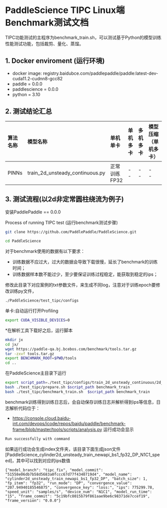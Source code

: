 # PaddleScience TIPC Linux端Benchmark测试文档

TIPC功能测试的主程序为benchmark_train.sh，可以测试基于Python的模型训练性能测试功能，包括裁剪、量化、蒸馏。

## 1. Docker enviroment (运行环境)

- docker image: registry.baidubce.com/paddlepaddle/paddle:latest-dev-cuda11.2-cudnn8-gcc82
- paddle = 0.0.0
- paddlescience = 0.0.0
- python = 3.10

## 2. 测试结论汇总

| 算法名称 | 模型名称 | 单机单卡 | 单机多卡 | 多机多卡 | 模型压缩（单机多卡） |
|  :----  |   :----  |    :----  |  :----   |  :----   |  :----   |
|  PINNs  | train_2d_unsteady_continuous.py | 正常训练 <br> FP32 | - <br> - | - <br> - | - <br> - |

## 3. 测试流程(以2d非定常圆柱绕流为例子)

安装PaddlePaddle == 0.0.0

Process of running TIPC test (运行benchmark测试步骤)

``` sh
git clone https://github.com/PaddlePaddle/PaddleScience.git
```

``` sh
cd PaddleScience
```

对于benchmark使用的数据有以下要求：

- 训练数据不应过大，过大的数据会导致下载很慢，延长了benchmark的训练时间；
- 训练数据样本数不能过少，至少要保证训练过程稳定，能获取到稳定的ips；

修改此目录下对应案例的txt参数文件，来生成不同log，注意对于训练epoch要修改训练py文件，

``` sh
./PaddleScience/test_tipc/configs
```

单卡:自动运行打开Profiling

``` sh
export CUDA_VISIBLE_DEVICES=0
```

*在解析工具下载好之后，运行脚本

``` sh
mkdir jx
cd jx/
wget https://paddle-qa.bj.bcebos.com/benchmark/tools.tar.gz
tar -zxvf tools.tar.gz
export BENCHMARK_ROOT=$PWD/tools
cd ..
```

在PaddleScience主目录下运行
``` sh
export script_path=./test_tipc/configs/train_2d_unsteady_continuous/2d_unsteady_continuous_train_infer_python.txt
bash ./test_tipc/prepare.sh $script_path benchmark_train
bash ./test_tipc/benchmark_train.sh  $script_path benchmark_train
```

benchmark训练得到训练日志后，会自动保存训练日志并解析得到ips等信息，日志解析代码位于：

- <https://console.cloud.baidu-int.com/devops/icode/repos/baidu/paddle/benchmark-frame/blob/master/tools/scripts/analysis.py>
运行成功会显示

``` sh
Run successfully with command
```

如果运行成功会生成index文件夹，该目录下面生成json文件[PaddleScience_cylinder2d_unsteady_train_newapi_bs1_fp32_DP_N1C1_speed]，其中可以找到对应的ips数值

``` log
{"model_branch": "tipc_fix", "model_commit": "51558e06db7b58d5683a0fccc67d77f4340719d4", "model_name": "cylinder2d_unsteady_train_newapi_bs1_fp32_DP", "batch_size": 1, "fp_item": "fp32", "run_mode": "DP", "convergence_value": "207.94940185546875", "convergence_key": "loss:", "ips": 775299.78, "speed_unit": "samples/s", "device_num": "N1C1", "model_run_time": "15", "frame_commit": "5c19bfc8015b79f861aae9be6c98371de7ccef19", "frame_version": "0.0.0"}
```
